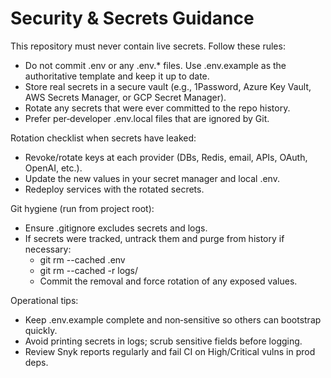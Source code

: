 ﻿# Security & Secrets Guidance

This repository must never contain live secrets. Follow these rules:

- Do not commit .env or any .env.* files. Use .env.example as the authoritative template and keep it up to date.
- Store real secrets in a secure vault (e.g., 1Password, Azure Key Vault, AWS Secrets Manager, or GCP Secret Manager).
- Rotate any secrets that were ever committed to the repo history.
- Prefer per‑developer .env.local files that are ignored by Git.

Rotation checklist when secrets have leaked:
- Revoke/rotate keys at each provider (DBs, Redis, email, APIs, OAuth, OpenAI, etc.).
- Update the new values in your secret manager and local .env.
- Redeploy services with the rotated secrets.

Git hygiene (run from project root):
- Ensure .gitignore excludes secrets and logs.
- If secrets were tracked, untrack them and purge from history if necessary:
  - git rm --cached .env
  - git rm --cached -r logs/
  - Commit the removal and force rotation of any exposed values.

Operational tips:
- Keep .env.example complete and non‑sensitive so others can bootstrap quickly.
- Avoid printing secrets in logs; scrub sensitive fields before logging.
- Review Snyk reports regularly and fail CI on High/Critical vulns in prod deps.